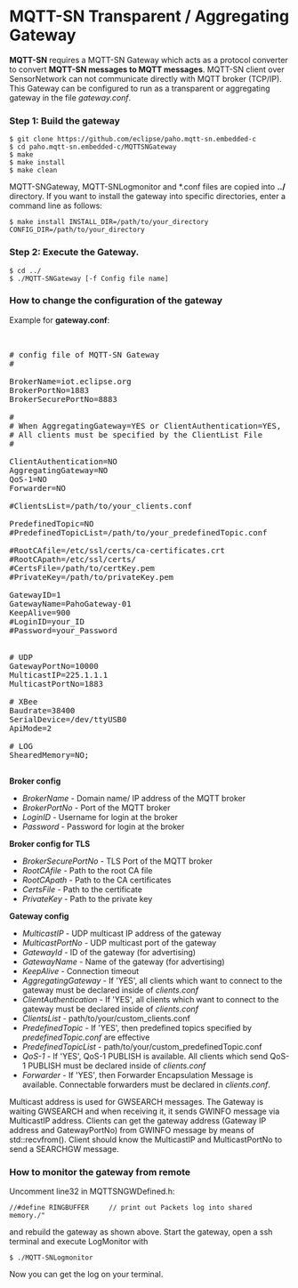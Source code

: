 # MQTT-SN Transparent / Aggregating Gateway

**MQTT-SN** requires a MQTT-SN Gateway which acts as a protocol converter to convert **MQTT-SN messages to MQTT messages**. MQTT-SN client over SensorNetwork can not communicate directly with MQTT broker (TCP/IP).
This Gateway can be configured to run as a transparent or aggregating gateway in the file *gateway.conf*.

### **Step 1: Build the gateway**
````
$ git clone https://github.com/eclipse/paho.mqtt-sn.embedded-c
$ cd paho.mqtt-sn.embedded-c/MQTTSNGateway
$ make
$ make install
$ make clean
````
MQTT-SNGateway, MQTT-SNLogmonitor and *.conf files are copied into **../** directory.
If you want to install the gateway into specific directories, enter a command line as follows:
````
$ make install INSTALL_DIR=/path/to/your_directory CONFIG_DIR=/path/to/your_directory
````


### **Step 2: Execute the Gateway.**

````
$ cd ../
$ ./MQTT-SNGateway [-f Config file name]
````


### How to change the configuration of the gateway
Example for **gateway.conf**:

<pre><dev>

# config file of MQTT-SN Gateway
#

BrokerName=iot.eclipse.org
BrokerPortNo=1883
BrokerSecurePortNo=8883

#
# When AggregatingGateway=YES or ClientAuthentication=YES,
# All clients must be specified by the ClientList File
#

ClientAuthentication=NO
AggregatingGateway=NO
QoS-1=NO
Forwarder=NO

#ClientsList=/path/to/your_clients.conf

PredefinedTopic=NO
#PredefinedTopicList=/path/to/your_predefinedTopic.conf

#RootCAfile=/etc/ssl/certs/ca-certificates.crt
#RootCApath=/etc/ssl/certs/
#CertsFile=/path/to/certKey.pem
#PrivateKey=/path/to/privateKey.pem

GatewayID=1
GatewayName=PahoGateway-01
KeepAlive=900
#LoginID=your_ID
#Password=your_Password


# UDP
GatewayPortNo=10000
MulticastIP=225.1.1.1
MulticastPortNo=1883

# XBee
Baudrate=38400
SerialDevice=/dev/ttyUSB0
ApiMode=2

# LOG
ShearedMemory=NO;

</dev></pre>

**Broker config**
* *BrokerName* - Domain name/ IP address of the MQTT broker
* *BrokerPortNo* - Port of the MQTT broker
* *LoginID* - Username for login at the broker
* *Password* - Password for login at the broker

**Broker config for TLS**
* *BrokerSecurePortNo* - TLS Port of the MQTT broker
* *RootCAfile* - Path to the root CA file
* *RootCApath* - Path to the CA certificates
* *CertsFile* - Path to the certificate
* *PrivateKey* - Path to the private key

**Gateway config**
* *MulticastIP* - UDP multicast IP address of the gateway
* *MulticastPortNo* - UDP multicast port of the gateway
* *GatewayId* - ID of the gateway (for advertising)
* *GatewayName* - Name of the gateway (for advertising)
* *KeepAlive* - Connection timeout
* *AggregatingGateway* - If 'YES', all clients which want to connect to the gateway must be declared inside of *clients.conf*
* *ClientAuthentication* - If 'YES', all clients which want to connect to the gateway must be declared inside of *clients.conf*
* *ClientsList* - path/to/your/custom_clients.conf
* *PredefinedTopic* - If 'YES', then predefined topics specified by *predefinedTopic.conf* are effective
* *PredefinedTopicList* - path/to/your/custom_predefinedTopic.conf
* *QoS-1* - If 'YES', QoS-1 PUBLISH is available. All clients which send QoS-1 PUBLISH must be declared inside of *clients.conf*
* *Forwarder* - If 'YES', then Forwarder Encapsulation Message is available. Connectable forwarders must be declared in *clients.conf*.

Multicast address is used for GWSEARCH messages. The Gateway is waiting GWSEARCH  and when receiving it,
it sends GWINFO message via MulticastIP address. Clients can get the gateway address (Gateway IP address
and GatewayPortNo) from GWINFO message by means of std::recvfrom(). Client should know the MulticastIP and
MulticastPortNo to send a SEARCHGW message.

### How to monitor the gateway from remote

Uncomment line32 in MQTTSNGWDefined.h:

`//#define RINGBUFFER     // print out Packets log into shared memory./"`

and rebuild the gateway as shown above. Start the gateway, open a ssh terminal and execute LogMonitor with

`$ ./MQTT-SNLogmonitor`

Now you can get the log on your terminal.
